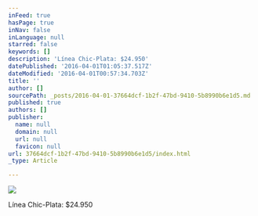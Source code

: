 ```yaml
---
inFeed: true
hasPage: true
inNav: false
inLanguage: null
starred: false
keywords: []
description: 'Línea Chic-Plata: $24.950'
datePublished: '2016-04-01T01:05:37.517Z'
dateModified: '2016-04-01T00:57:34.703Z'
title: ''
author: []
sourcePath: _posts/2016-04-01-37664dcf-1b2f-47bd-9410-5b8990b6e1d5.md
published: true
authors: []
publisher:
  name: null
  domain: null
  url: null
  favicon: null
url: 37664dcf-1b2f-47bd-9410-5b8990b6e1d5/index.html
_type: Article

---
```

![](https://s3-us-west-2.amazonaws.com/the-grid-img/p/f8fb95d190563b4b04c68748e73bf69c1d422eab.png)

Línea Chic-Plata: $24.950